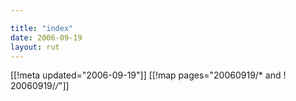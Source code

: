 ```yaml
---

title: "index"
date: 2006-09-19
layout: rut
---
```


[[!meta updated="2006-09-19"]]
[[!map pages="20060919/* and ! 20060919/*/*"]]
